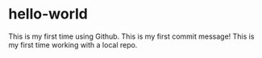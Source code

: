 # hello-world
This is my first time using Github.
This is my first commit message!
This is my first time working with a local repo.

